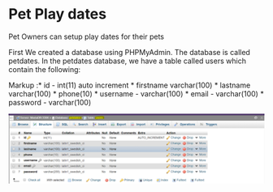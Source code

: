 # Pet Play dates
Pet Owners can setup play dates for their pets

First We created a database using PHPMyAdmin. The database is called petdates. In the petdates database, we have a table called users which contain the following:

Markup :* id - int(11) auto increment
        * firstname varchar(100)
        * lastname varchar(100)
        * phone(10)
        * username  -  varchar(100)
        * email  -  varchar(100)
        * password  -  varchar(100)

![user_table](DB_img_setup/users_table.PNG)
